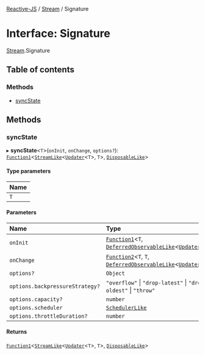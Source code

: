 [Reactive-JS](../README.md) / [Stream](../modules/Stream.md) / Signature

# Interface: Signature

[Stream](../modules/Stream.md).Signature

## Table of contents

### Methods

- [syncState](Stream.Signature.md#syncstate)

## Methods

### syncState

▸ **syncState**<`T`\>(`onInit`, `onChange`, `options?`): [`Function1`](../modules/functions.md#function1)<[`StreamLike`](types.StreamLike.md)<[`Updater`](../modules/functions.md#updater)<`T`\>, `T`\>, [`DisposableLike`](types.DisposableLike.md)\>

#### Type parameters

| Name |
| :------ |
| `T` |

#### Parameters

| Name | Type |
| :------ | :------ |
| `onInit` | [`Function1`](../modules/functions.md#function1)<`T`, [`DeferredObservableLike`](types.DeferredObservableLike.md)<[`Updater`](../modules/functions.md#updater)<`T`\>\>\> |
| `onChange` | [`Function2`](../modules/functions.md#function2)<`T`, `T`, [`DeferredObservableLike`](types.DeferredObservableLike.md)<[`Updater`](../modules/functions.md#updater)<`T`\>\>\> |
| `options?` | `Object` |
| `options.backpressureStrategy?` | ``"overflow"`` \| ``"drop-latest"`` \| ``"drop-oldest"`` \| ``"throw"`` |
| `options.capacity?` | `number` |
| `options.scheduler` | [`SchedulerLike`](types.SchedulerLike.md) |
| `options.throttleDuration?` | `number` |

#### Returns

[`Function1`](../modules/functions.md#function1)<[`StreamLike`](types.StreamLike.md)<[`Updater`](../modules/functions.md#updater)<`T`\>, `T`\>, [`DisposableLike`](types.DisposableLike.md)\>

